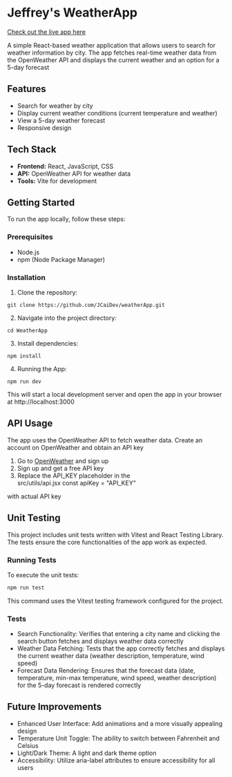 # Jeffrey's WeatherApp

[Check out the live app here](https://jeffreyweatherapp.netlify.app)

A simple React-based weather application that allows users to search for weather information by city. The app fetches real-time weather data from the OpenWeather API and displays the current weather and an option for a 5-day forecast

## Features

- Search for weather by city
- Display current weather conditions (current temperature and weather)
- View a 5-day weather forecast
- Responsive design

## Tech Stack

- **Frontend:** React, JavaScript, CSS
- **API:** OpenWeather API for weather data
- **Tools:** Vite for development

## Getting Started

To run the app locally, follow these steps:

### Prerequisites

- Node.js
- npm (Node Package Manager)

### Installation

1. Clone the repository:

```
git clone https://github.com/JCaiDev/weatherApp.git
```

2. Navigate into the project directory:

```
cd WeatherApp
```

3. Install dependencies:

```
npm install
```

4. Running the App:

```
npm run dev
```

This will start a local development server and open the app in your browser at http://localhost:3000

## API Usage

The app uses the OpenWeather API to fetch weather data. Create an account on OpenWeather and obtain an API key

1. Go to [OpenWeather](https://openweathermap.org) and sign up
2. Sign up and get a free API key
3. Replace the API_KEY placeholder in the  
   src/utils/api.jsx const apiKey = "API_KEY"

with actual API key

## Unit Testing

This project includes unit tests written with Vitest and React Testing Library. The tests ensure the core functionalities of the app work as expected.

### Running Tests

To execute the unit tests:

```bash
npm run test
```

This command uses the Vitest testing framework configured for the project.

### Tests

- Search Functionality: Verifies that entering a city name and clicking the search button fetches and displays weather data correctly
- Weather Data Fetching: Tests that the app correctly fetches and displays the current weather data (weather description, temperature, wind speed)
- Forecast Data Rendering: Ensures that the forecast data (date, temperature, min-max temperature, wind speed, weather description) for the 5-day forecast is rendered correctly

## Future Improvements

- Enhanced User Interface: Add animations and a more visually appealing design
- Temperature Unit Toggle: The ability to switch between Fahrenheit and Celsius
- Light/Dark Theme: A light and dark theme option
- Accessibility: Utilize aria-label attributes to ensure accessibility for all users
